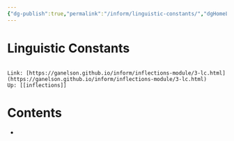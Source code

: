 ```yaml
---
{"dg-publish":true,"permalink":"/inform/linguistic-constants/","dgHomeLink":true,"dgPassFrontmatter":false}
---
```


# Linguistic Constants
```ad-info

Link: [https://ganelson.github.io/inform/inflections-module/3-lc.html](https://ganelson.github.io/inform/inflections-module/3-lc.html)
Up: [[inflections]]
```

# Contents
- 